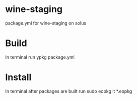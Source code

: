 # wine-staging
package.yml for wine-staging on solus

# Build
In terminal run ypkg package.yml

# Install
In terminal after packages are built run sudo eopkg it *.eopkg
